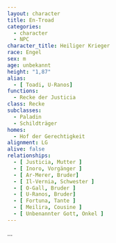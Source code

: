 ```yaml
---
layout: character
title: En-Troad
categories:
  - character
  - NPC
character_title: Heiliger Krieger
race: Engel
sex: m
age: unbekannt
height: "1,87"
alias:
  - [ Toadi, U-Ranos]
functions:
  - Recke der Justicia
class: Recke
subclasses:
  - Paladin
  - Schildträger
homes:
  - Hof der Gerechtigkeit
alignment: LG
alive: false
relationships:
  - [ Justicia, Mutter ]
  - [ Inoro, Vorgänger ]
  - [ Ar-Merer, Bruder]
  - [ Il-Vernia, Schwester ]
  - [ O-Gall, Bruder ]
  - [ U-Ranos, Bruder]
  - [ Fortuna, Tante ]
  - [ Meilira, Cousine ]
  - [ Unbenannter Gott, Onkel ]
---
```


...